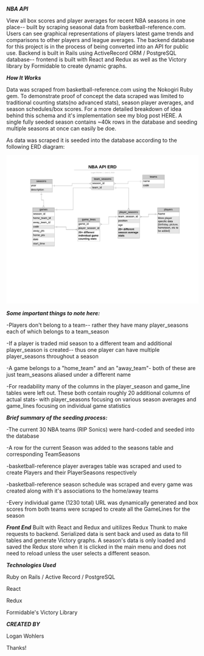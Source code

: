 ***NBA API***

View all box scores and player averages for recent NBA seasons in one place-- built by scraping seasonal data from basketball-reference.com.   Users can see graphical representations of players latest game trends and comparisons to other players and league averages.  The backend database for this project is in the process of being converted into an API for public use.  Backend is built in Rails using ActiveRecord ORM / PostgreSQL database-- frontend is built with React and Redux as well as the Victory library by Formidable to create dynamic graphs.


***How It Works***

Data was scraped from basketball-reference.com using the Nokogiri Ruby gem.  To demonstrate proof of concept the data scraped was limited to traditional counting stats(no advanced stats), season player averages, and season schedules/box scores.  For a more detailed breakdown of idea behind this schema and it's implementation see my blog post HERE.  A single fully seeded season contains ~40k rows in the database and seeding multiple seasons at once can easily be doe.

As data was scraped it is seeded into the database according to the following ERD diagram:


![ERD](src/assets/NBAPIERD2.png)


***Some important things to note here:***

-Players don't belong to a team-- rather they have many player_seasons each of which belongs to a team_season

-If a player is traded mid season to a different team and additional player_season is created-- thus one player can have multiple player_seasons throughout a season

-A game belongs to a "home_team" and an "away_team"- both of these are just team_seasons aliased under a different name

-For readability many of the columns in the player_season and game_line tables were left out.  These both contain roughly 20 additional columns of actual stats- with player_seasons focusing on various season averages and game_lines focusing on individual game statistics


***Brief summary of the seeding process:***


-The current 30 NBA teams (RIP Sonics) were hard-coded and seeded into the database

-A row for the current Season was added to the seasons table and corresponding TeamSeasons 

-basketball-reference player averages table was scraped and  used to create Players and their PlayerSeasons respectively
	
-basketball-reference season schedule was scraped and every game was created along with it's associations to the home/away teams
	
-Every individual game (1230 total) URL was dynamically generated and box scores from both teams were scraped to create all the GameLines for the season


***Front End***
Built with React and Redux and uitilizes Redux Thunk to make requests to backend.  Serialized data is sent back and used as data to fill tables and generate Victory graphs.  A season's data is only loaded and saved the Redux store when it is clicked in the main menu and does not need to reload unless the user selects a different season.


***Technologies Used***

Ruby on Rails / Active Record / PostgreSQL

React 

Redux

Formidable's Victory Library


***CREATED BY***

Logan Wohlers

Thanks!


